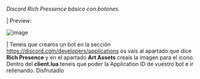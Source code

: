 _Discord Rich Pressence básico con botones._



| Preview:




![image]([https://user-images.githubusercontent.com/66139977/223555284-d14101ae-5f18-448c-ab69-3dbc8c8ecd6c.png](https://i.imgur.com/DURDJSb.png]))


| Teneis que crearos un bot en la sección https://discord.com/developers/applications os vais al apartado que dice **Rich Presence** y en el apartado **Art Assets** creais la imagen para el icono. Dentro del **client.lua** teneis que poder la Application ID de vuestro bot e ir rellenando. Disfrutadlo
